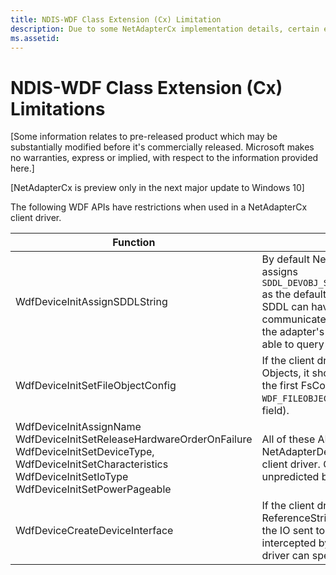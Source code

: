 ```yaml
---
title: NDIS-WDF Class Extension (Cx) Limitation
description: Due to some NetAdapterCx implementation details, certain existing WDF APIs need to be used carefully
ms.assetid: 
---
```


# NDIS-WDF Class Extension (Cx) Limitations

\[Some information relates to pre-released product which may be substantially modified before it's commercially released. Microsoft makes no warranties, express or implied, with respect to the information provided here.\]

\[NetAdapterCx is preview only in the next major update to Windows 10\]

The following WDF APIs have restrictions when used in a NetAdapterCx client driver.

|Function | Description |
|-|-|
| WdfDeviceInitAssignSDDLString | By default NetAdapterDeviceInitConfig assigns `SDDL_DEVOBJ_SYS_ALL_ADM_RWX_WORLD_RW_RES_R` as the default SDDL. Any more restrictive SDDL can have an impact on how the OS communicates with the adapter. For example, the adapter's statistics page might not be able to query the needed info |
|WdfDeviceInitSetFileObjectConfig| If the client driver wants to use WDF File Objects, it should not let the framework use the first FsContext. This can be configured in `WDF_FILEOBJECT_CONFIG` (**FileObjectClass** field). |
| WdfDeviceInitAssignName <br/> WdfDeviceInitSetReleaseHardwareOrderOnFailure <br/> WdfDeviceInitSetDeviceType, WdfDeviceInitSetCharacteristics <br/>  WdfDeviceInitSetIoType <br/>  WdfDeviceInitSetPowerPageable | All of these APIs are called from NetAdapterDeviceInitConfig on behalf of the client driver. Calling these might result in unpredicted behavior. |
| WdfDeviceCreateDeviceInterface | If the client driver calls this API with the ReferenceString parameter equal to NULL, all the IO sent to the device interface will be intercepted by NDIS. To bypass this the client driver can specify any reference string. |
